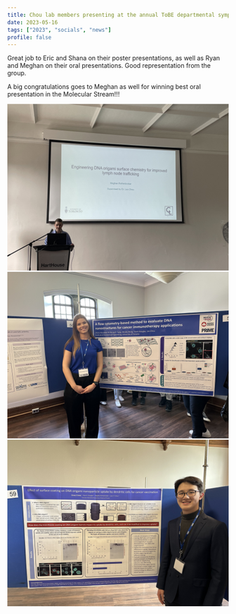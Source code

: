 ```yaml
---
title: Chou lab members presenting at the annual ToBE departmental symposium
date: 2023-05-16
tags: ["2023", "socials", "news"]
profile: false
---
```



Great job to Eric and Shana on their poster presentations, as well as Ryan and Meghan on their oral presentations. Good representation from the group. 

A big congratulations goes to Meghan as well for winning best oral presentation in the Molecular Stream!!!


![screen reader text](IMG_9034.JPG)![screen reader text](IMG_9314.JPG)![screen reader text](IMG_9316.JPG)

